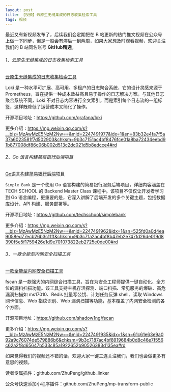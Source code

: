 ```yaml
---
layout: post
title: 【视频】云原生无缝集成的日志收集检索工具
tags: 视频
---
```


最近又有新视频发布了，后续我们会定期把在 B 站更新的热门推文视频在公众号上做一下同步，但是一般会有滞后一到两周，如果大家想及时观看视频，欢迎关注我们的 B 站同名账号 **GitHub精选**。

######  1、云原生无缝集成的日志收集检索工具

[云原生无缝集成的日志收集检索工具](https://www.bilibili.com/video/BV1ygtjeEEW1/)

Loki 是一种水平可扩展、高可用、多租户的日志聚合系统，它的设计灵感来源于 Prometheus，旨在提供一种成本效益高且易于操作的日志解决方案。与其他日志聚合系统不同，Loki 不对日志内容进行全文索引，而是索引每个日志流的一组标签，这样既降低了运营成本又简化了操作。

开源项目地址：https://github.com/grafana/loki

更多介绍：https://mp.weixin.qq.com/s?__biz=MzAwMzE5NzM2Nw==&mid=2247491977&idx=1&sn=83b32e4fa7f5a37a6023581f7d502903&chksm=9b3c7151ac4bf8476fce01a8ba72434eebd91b877008df86c06b002d513c2dc021d5b8edcce4#rd

###### 2、Go 语言构建简易银行后端项目

[Go语言构建简易银行后端项目](https://www.bilibili.com/video/BV1v8tjevEGA/)

`Simple Bank` 是一个使用 Go 语言构建的简易银行服务后端项目，详细内容涵盖在 TECH SCHOOL 的 Backend Master Class 课程中。该项目不仅仅让开发者学习到 Go 语言编程，更重要的是，它深入讲解了后端开发的多个关键主题，包括数据库设计、API 构建、服务部署等。

开源项目地址：https://github.com/techschool/simplebank

更多介绍：https://mp.weixin.qq.com/s?__biz=MzAwMzE5NzM2Nw==&mid=2247491962&idx=1&sn=525fd0a0d4ea9058ed77ecb26b3c11ff&chksm=9b3c71a2ac4bf8b47eb2e747fd26de019d8390f5e5f1759426e1d9e701073822eb2725e0de00#rd

###### 3、一款全能型内网安全扫描工具

[一款全能型内网安全扫描工具](https://www.bilibili.com/video/BV1p5tje1EEw/)

fscan 是一款强大的内网综合扫描工具，旨在为安全工程师提供一键自动化、全方位的漏扫扫描功能。该工具支持主机存活探测、端口扫描、常见服务的爆破、高危漏洞扫描如 ms17010、Redis 批量写公钥、计划任务反弹 shell、读取 Windows 网卡信息、Web 指纹识别、Web 漏洞扫描等功能，基本覆盖了内网安全检测的各个方面。

开源项目地址：https://github.com/shadow1ng/fscan

更多介绍：https://mp.weixin.qq.com/s?__biz=MzAwMzE5NzM2Nw==&mid=2247491935&idx=1&sn=61c61e63e9a092a9c76074de579886b6&chksm=9b3c7187ac4bf8919684b0d8c46e7f556c62a2f8d65647b533c85a1922652b90526383d135ea#rd

如果觉得我们的视频还不错的话，欢迎大家一键三连关注我们，我们也会做更多有意思的视频。

读者专属插件：github.com/ZhuPeng/github_linker

公众号快速添加小程序插件：github.com/ZhuPeng/mp-transform-public